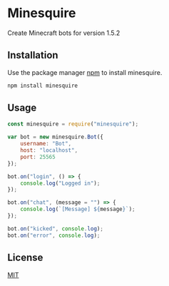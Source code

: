 # Minesquire

Create Minecraft bots for version 1.5.2

## Installation

Use the package manager [npm](https://www.npmjs.com) to install minesquire.

```bash
npm install minesquire
```

## Usage

```js
const minesquire = require("minesquire");

var bot = new minesquire.Bot({
    username: "Bot",
    host: "localhost",
    port: 25565
});

bot.on("login", () => {
    console.log("Logged in");
});

bot.on("chat", (message = "") => {
    console.log(`[Message] ${message}`);
});

bot.on("kicked", console.log);
bot.on("error", console.log);
```
## License
[MIT](https://choosealicense.com/licenses/mit/)